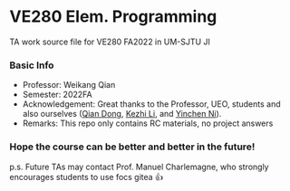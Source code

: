 # VE280 Elem. Programming

TA work source file for VE280 FA2022 in UM-SJTU JI

### Basic Info

+ Professor: Weikang Qian
+ Semester: 2022FA
+ Acknowledgement: Great thanks to the Professor, UEO, students and also ourselves ([Qian Dong](https://github.com/Sarah-Dong), [Kezhi Li](https://github.com/little-black-sjtu), and [Yinchen Ni](https://github.com/hamham223)).
+ Remarks: This repo only contains RC materials, no project answers

### Hope the course can be better and better in the future!

p.s. Future TAs may contact Prof. Manuel Charlemagne, who strongly encourages students to use focs gitea :+1: